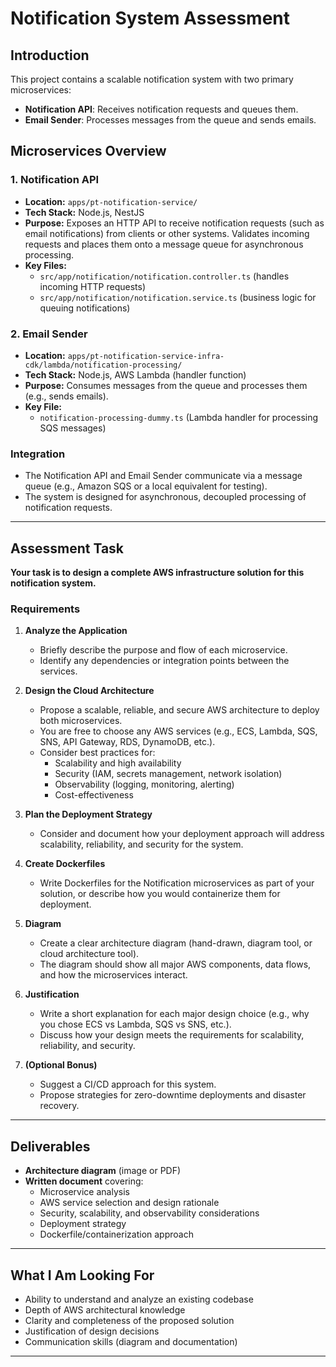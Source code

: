 # Notification System Assessment

## Introduction

This project contains a scalable notification system with two primary microservices:
- **Notification API**: Receives notification requests and queues them.
- **Email Sender**: Processes messages from the queue and sends emails.

## Microservices Overview

### 1. Notification API
- **Location:** `apps/pt-notification-service/`
- **Tech Stack:** Node.js, NestJS
- **Purpose:** Exposes an HTTP API to receive notification requests (such as email notifications) from clients or other systems. Validates incoming requests and places them onto a message queue for asynchronous processing.
- **Key Files:**
  - `src/app/notification/notification.controller.ts` (handles incoming HTTP requests)
  - `src/app/notification/notification.service.ts` (business logic for queuing notifications)

### 2. Email Sender
- **Location:** `apps/pt-notification-service-infra-cdk/lambda/notification-processing/`
- **Tech Stack:** Node.js, AWS Lambda (handler function)
- **Purpose:** Consumes messages from the queue and processes them (e.g., sends emails).
- **Key File:**
  - `notification-processing-dummy.ts` (Lambda handler for processing SQS messages)

### Integration
- The Notification API and Email Sender communicate via a message queue (e.g., Amazon SQS or a local equivalent for testing).
- The system is designed for asynchronous, decoupled processing of notification requests.

---

## Assessment Task

**Your task is to design a complete AWS infrastructure solution for this notification system.**

### Requirements

1. **Analyze the Application**
   - Briefly describe the purpose and flow of each microservice.
   - Identify any dependencies or integration points between the services.

2. **Design the Cloud Architecture**
   - Propose a scalable, reliable, and secure AWS architecture to deploy both microservices.
   - You are free to choose any AWS services (e.g., ECS, Lambda, SQS, SNS, API Gateway, RDS, DynamoDB, etc.).
   - Consider best practices for:
     - Scalability and high availability
     - Security (IAM, secrets management, network isolation)
     - Observability (logging, monitoring, alerting)
     - Cost-effectiveness

3. **Plan the Deployment Strategy**
   - Consider and document how your deployment approach will address scalability, reliability, and security for the system.

4. **Create Dockerfiles**
   - Write Dockerfiles for the Notification microservices as part of your solution, or describe how you would containerize them for deployment.

5. **Diagram**
   - Create a clear architecture diagram (hand-drawn, diagram tool, or cloud architecture tool).
   - The diagram should show all major AWS components, data flows, and how the microservices interact.

6. **Justification**
   - Write a short explanation for each major design choice (e.g., why you chose ECS vs Lambda, SQS vs SNS, etc.).
   - Discuss how your design meets the requirements for scalability, reliability, and security.

7. **(Optional Bonus)**
   - Suggest a CI/CD approach for this system.
   - Propose strategies for zero-downtime deployments and disaster recovery.

---

## Deliverables

- **Architecture diagram** (image or PDF)
- **Written document**  covering:
  - Microservice analysis
  - AWS service selection and design rationale
  - Security, scalability, and observability considerations
  - Deployment strategy
  - Dockerfile/containerization approach
 

---

## What I Am Looking For

- Ability to understand and analyze an existing codebase
- Depth of AWS architectural knowledge
- Clarity and completeness of the proposed solution
- Justification of design decisions
- Communication skills (diagram and documentation)

---


